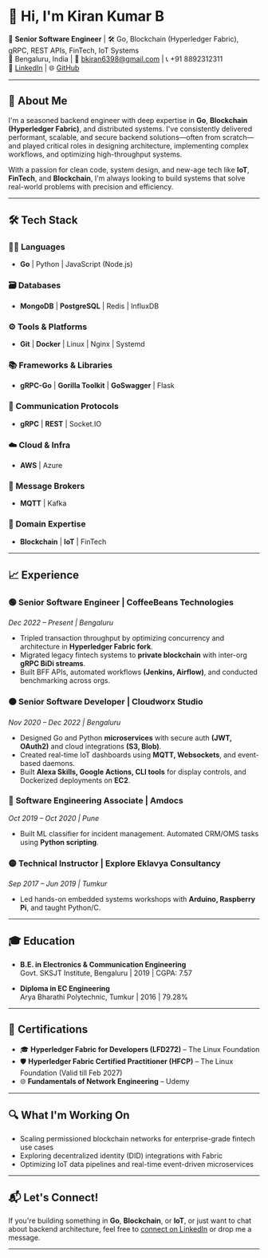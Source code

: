 # 👋 Hi, I'm Kiran Kumar B

🎯 **Senior Software Engineer** | 🛠️ Go, Blockchain (Hyperledger Fabric), gRPC, REST APIs, FinTech, IoT Systems  
📍 Bengaluru, India | 📧 bkiran6398@gmail.com | 📞 +91 8892312311  
🔗 [LinkedIn](https://www.linkedin.com/in/bkiran6398) | 🌐 [GitHub](https://github.com/bkiran6398)

---

## 🧠 About Me

I'm a seasoned backend engineer with deep expertise in **Go**, **Blockchain (Hyperledger Fabric)**, and distributed systems. I've consistently delivered performant, scalable, and secure backend solutions—often from scratch—and played critical roles in designing architecture, implementing complex workflows, and optimizing high-throughput systems.

With a passion for clean code, system design, and new-age tech like **IoT**, **FinTech**, and **Blockchain**, I'm always looking to build systems that solve real-world problems with precision and efficiency.

---

## 🛠️ Tech Stack

### 👨‍💻 Languages  
- **Go** | Python | JavaScript (Node.js)

### 🗃️ Databases  
- **MongoDB** | **PostgreSQL** | Redis | InfluxDB

### ⚙️ Tools & Platforms  
- **Git** | **Docker** | Linux | Nginx | Systemd

### 📚 Frameworks & Libraries  
- **gRPC-Go** | **Gorilla Toolkit** | **GoSwagger** | Flask

### 📡 Communication Protocols  
- **gRPC** | **REST** | Socket.IO

### ☁️ Cloud & Infra  
- **AWS** | Azure

### 🔄 Message Brokers  
- **MQTT** | Kafka

### 🧭 Domain Expertise  
- **Blockchain** | **IoT** | FinTech

---

## 📈 Experience

### 🟢 **Senior Software Engineer** | CoffeeBeans Technologies  
*Dec 2022 – Present | Bengaluru*  
- Tripled transaction throughput by optimizing concurrency and architecture in **Hyperledger Fabric fork**.  
- Migrated legacy fintech systems to **private blockchain** with inter-org **gRPC BiDi streams**.  
- Built BFF APIs, automated workflows **(Jenkins, Airflow)**, and conducted benchmarking across orgs.

### 🟠 **Senior Software Developer** | Cloudworx Studio  
*Nov 2020 – Dec 2022 | Bengaluru*  
- Designed Go and Python **microservices** with secure auth **(JWT, OAuth2)** and cloud integrations **(S3, Blob)**.  
- Created real-time IoT dashboards using **MQTT, Websockets**, and event-based daemons.  
- Built **Alexa Skills, Google Actions, CLI tools** for display controls, and Dockerized deployments on **EC2**.

### 🔵 **Software Engineering Associate** | Amdocs  
*Oct 2019 – Oct 2020 | Pune*  
- Built ML classifier for incident management. Automated CRM/OMS tasks using **Python scripting**.

### 🟡 **Technical Instructor** | Explore Eklavya Consultancy  
*Sep 2017 – Jun 2019 | Tumkur*  
- Led hands-on embedded systems workshops with **Arduino, Raspberry Pi**, and taught Python/C.

---

## 🎓 Education

- **B.E. in Electronics & Communication Engineering**  
  Govt. SKSJT Institute, Bengaluru | 2019 | CGPA: 7.57

- **Diploma in EC Engineering**  
  Arya Bharathi Polytechnic, Tumkur | 2016 | 79.28%

---

## 📜 Certifications

- 🎓 **Hyperledger Fabric for Developers (LFD272)** – The Linux Foundation  
- 🛡️ **Hyperledger Fabric Certified Practitioner (HFCP)** – The Linux Foundation (Valid till Feb 2027)  
- 🌐 **Fundamentals of Network Engineering** – Udemy  

---

## 🔍 What I'm Working On

- Scaling permissioned blockchain networks for enterprise-grade fintech use cases  
- Exploring decentralized identity (DID) integrations with Fabric  
- Optimizing IoT data pipelines and real-time event-driven microservices  

---

## 📬 Let's Connect!

If you're building something in **Go**, **Blockchain**, or **IoT**, or just want to chat about backend architecture, feel free to [connect on LinkedIn](https://www.linkedin.com/in/bkiran6398) or drop me a message.

---
